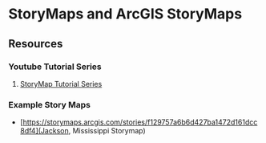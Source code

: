 # StoryMaps and ArcGIS StoryMaps
## Resources
### Youtube Tutorial Series 
1. [StoryMap Tutorial Series](https://www.youtube.com/playlist?list=PLXpHG2ApmOtZlBA6ZBdeDHeXDE5pDV3ky)

### Example Story Maps
- [https://storymaps.arcgis.com/stories/f129757a6b6d427ba1472d161dcc8df4](Jackson, Mississippi Storymap)
